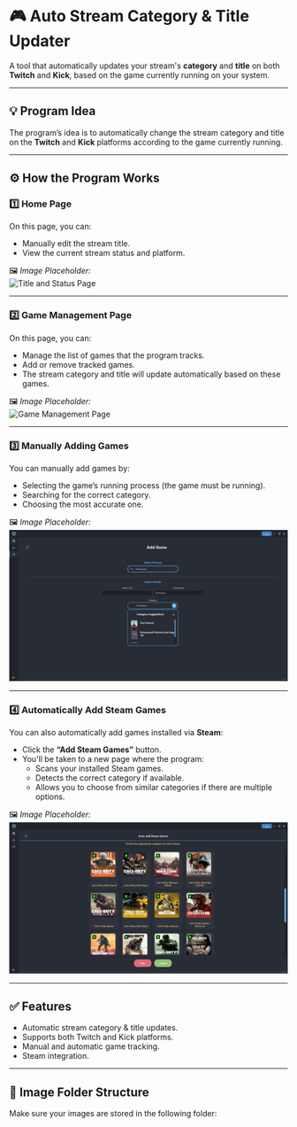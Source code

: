 # 🎮 Auto Stream Category & Title Updater

A tool that automatically updates your stream's **category** and **title** on both **Twitch** and **Kick**, based on the game currently running on your system.

---

## 💡 Program Idea

The program’s idea is to automatically change the stream category and title on the **Twitch** and **Kick** platforms according to the game currently running.

---

## ⚙️ How the Program Works

### 1️⃣ Home Page

On this page, you can:
- Manually edit the stream title.
- View the current stream status and platform.

🖼️ *Image Placeholder:*  
![Title and Status Page](images/title-status.png)

---

### 2️⃣ Game Management Page

On this page, you can:
- Manage the list of games that the program tracks.
- Add or remove tracked games.
- The stream category and title will update automatically based on these games.

🖼️ *Image Placeholder:*  
![Game Management Page](images/game-management.png)

---

### 3️⃣ Manually Adding Games

You can manually add games by:
- Selecting the game’s running process (the game must be running).
- Searching for the correct category.
- Choosing the most accurate one.

🖼️ *Image Placeholder:*  
![Manual Game Selection](images/manual-game.png)

---

### 4️⃣ Automatically Add Steam Games

You can also automatically add games installed via **Steam**:
- Click the **“Add Steam Games”** button.
- You'll be taken to a new page where the program:
  - Scans your installed Steam games.
  - Detects the correct category if available.
  - Allows you to choose from similar categories if there are multiple options.

🖼️ *Image Placeholder:*  
![Steam Game Detection](images/steam-detection.png)

---

## ✅ Features

- Automatic stream category & title updates.
- Supports both Twitch and Kick platforms.
- Manual and automatic game tracking.
- Steam integration.

---

## 📂 Image Folder Structure

Make sure your images are stored in the following folder:
